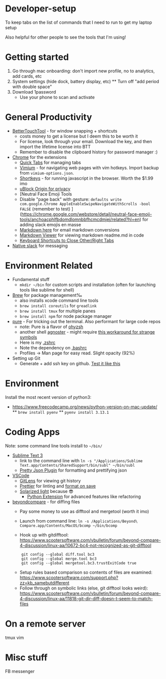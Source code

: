 # Developer-setup
To keep tabs on the list of commands that I need to run to get my laptop setup 

Also helpful for other people to see the tools that I'm using!
# Getting started
1. Go through mac onboarding: don't import new profile, no to analytics, add cards, etc
2. System settings (hide dock, battery display, etc)
   ** Turn off "add period with double space"
4. Download 1password
   * Use your phone to scan and activate
  
# General Productivity
* [BetterTouchTool](https://folivora.ai/) - for window snapping + shortcuts
  * costs money to get a license but I deem this to be worth it
  * For license, look through your email. Download the key, and then import the lifetime license into BTT
  * Remember to disable the clipboard history for password manager :)
* [Chrome](https://www.google.com/chrome/) for the extensions
  * [Quick Tabs](https://chrome.google.com/webstore/detail/quick-tabs/jnjfeinjfmenlddahdjdmgpbokiacbbb?hl=en) for managing tabs
  * [Vimium](https://chrome.google.com/webstore/detail/vimium/dbepggeogbaibhgnhhndojpepiihcmeb?hl=en) - for navigating web pages with vim hotkeys. Import backup from `vimium-options.json`.
  * [Shortkeys](https://chrome.google.com/webstore/detail/shortkeys-custom-keyboard/logpjaacgmcbpdkdchjiaagddngobkck?hl=en) - for running javascript in the browser. Worth the $1.99 imo
  * [uBlock Origin for privacy](https://chrome.google.com/webstore/detail/ublock-origin/cjpalhdlnbpafiamejdnhcphjbkeiagm?hl=en)
  * [Neutral Face Emoji Tools
  * Disable "page back" with gesture: `defaults write com.google.Chrome AppleEnableSwipeNavigateWithScrolls -bool FALSE` (remember to test)
](https://chrome.google.com/webstore/detail/neutral-face-emoji-tools/anchoacphlfbdomdlomnbbfhcmcdmjej/related?hl=en) for adding slack emojis en masse
  * [Markdown here](https://chrome.google.com/webstore/detail/markdown-here/elifhakcjgalahccnjkneoccemfahfoa/related?hl=en) for email markdown conversions
  * [Markdown Viewer](https://chrome.google.com/webstore/detail/markdown-viewer/ckkdlimhmcjmikdlpkmbgfkaikojcbjk/related?hl=en) for viewing markdown readme.md in code
   * [Keyboard Shortcuts to Close Other/Right Tabs
](https://chrome.google.com/webstore/detail/keyboard-shortcuts-to-clo/dkoadhojigekhckndaehenfbhcgfeepl?hl=en)
* [Native slack](https://slack.com/downloads/mac) for messaging

# Environment Related
* Fundamental stuff
  * `mkdir ~/bin` for custom scripts and installation (often for launching tools like sublime for shell)
* [Brew](https://brew.sh/) for package management‰
  * also installs xcode command line tools
  * `brew install coreutils` for `greadlink`
  * `brew install tmux` for multiple panes
  * `brew install npm` for node package manager
* [pure](https://github.com/sindresorhus/pure) - For tricking out the terminal. Also performant for large code repos
  * note: Pure is a flavor of [ohyzsh](https://github.com/ohmyzsh/ohmyzsh)
  * another shell [agnoster](https://github.com/agnoster/agnoster-zsh-theme) - might require [this workaround for strange symbols](https://github.com/ohmyzsh/ohmyzsh/issues/1906#issuecomment-275733922)
  * Here is my [.zshrc](https://github.com/theleastinterestingcoder/developer-setup/blob/master/bash/.zshrc)
  * Note the dependency on [.bashrc](https://github.com/theleastinterestingcoder/developer-setup/blob/master/bash/.bashrc)
  * Profiles -> Man page for easy read. Slight opacity (92%)
* Setting up Git
  * Generate + add ssh key on github. [Test it like this](https://docs.github.com/en/free-pro-team@latest/github/authenticating-to-github/testing-your-ssh-connection)

# Environment
Install the most recent version of python3:
- https://www.freecodecamp.org/news/python-version-on-mac-update/
** `brew install pyenv`
** `pyenv install 3.13.1`
  
# Coding Apps
Note: some command line tools install to `~/bin/`

* [Sublime Text 3](https://www.sublimetext.com/3)
  * link to the command line with `ln -s "/Applications/Sublime Text.app/Contents/SharedSupport/bin/subl" ~/bin/subl`
  * [Pretty Json Plugin](https://packagecontrol.io/packages/Pretty%20JSON) for formatting and prettifying json
* [VSCode](https://code.visualstudio.com/)
  * [GitLens](https://marketplace.visualstudio.com/items?itemName=eamodio.gitlens) for viewing git history
  * [Prettier](https://marketplace.visualstudio.com/items?itemName=esbenp.prettier-vscode) for linting and [format on save](https://stackoverflow.com/questions/39494277/how-do-you-format-code-on-save-in-vs-code)
  * [Solarized light](https://marketplace.visualstudio.com/items?itemName=AnnaOwens.solarizedLightThemeVS) because 😎
    * [Python Extension](https://marketplace.visualstudio.com/items?itemName=ms-python.python) for advanced features like refactoring
* [beyondcompare](https://www.scootersoftware.com/) - for diffing files
  * Pay some money to use as difftool and mergetool (worth it imo)
  * Launch from command line: `ln -s /Applications/Beyond\ Compare.app/Contents/MacOS/bcomp ~/bin/bcomp`
  
  * Hook up with gitdifftool: https://www.scootersoftware.com/vbulletin/forum/beyond-compare-4-discussion/linux-aa/10672-bc4-not-recognized-as-git-difftool
   ```
       git config --global diff.tool bc3
       git config --global merge.tool bc3
       git config --global mergetool.bc3.trustExitCode true
     ```
   * Setup rules based comparison so contents of files are examined: https://www.scootersoftware.com/support.php?zz=kb_samebutdifferent
   * Follow through on symbolic links (else, git difftool looks weird): https://www.scootersoftware.com/vbulletin/forum/beyond-compare-4-discussion/linux-aa/11818-git-dir-diff-doesn-t-seem-to-match-files

# On a remote server
tmux
vim

# Misc stuff
FB messenger
